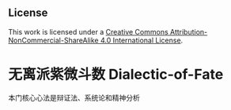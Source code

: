 ## License  
This work is licensed under a [Creative Commons Attribution-NonCommercial-ShareAlike 4.0 International License](http://creativecommons.org/licenses/by-nc-sa/4.0/).  
# 无离派紫微斗数 Dialectic-of-Fate
本门核心心法是辩证法、系统论和精神分析
